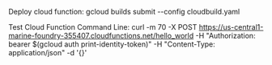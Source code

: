 Deploy cloud function:
    gcloud builds submit --config cloudbuild.yaml

Test Cloud Function Command Line:
    curl -m 70 -X POST https://us-central1-marine-foundry-355407.cloudfunctions.net/hello_world -H "Authorization: bearer $(gcloud auth print-identity-token)" -H "Content-Type: application/json" -d '{}'